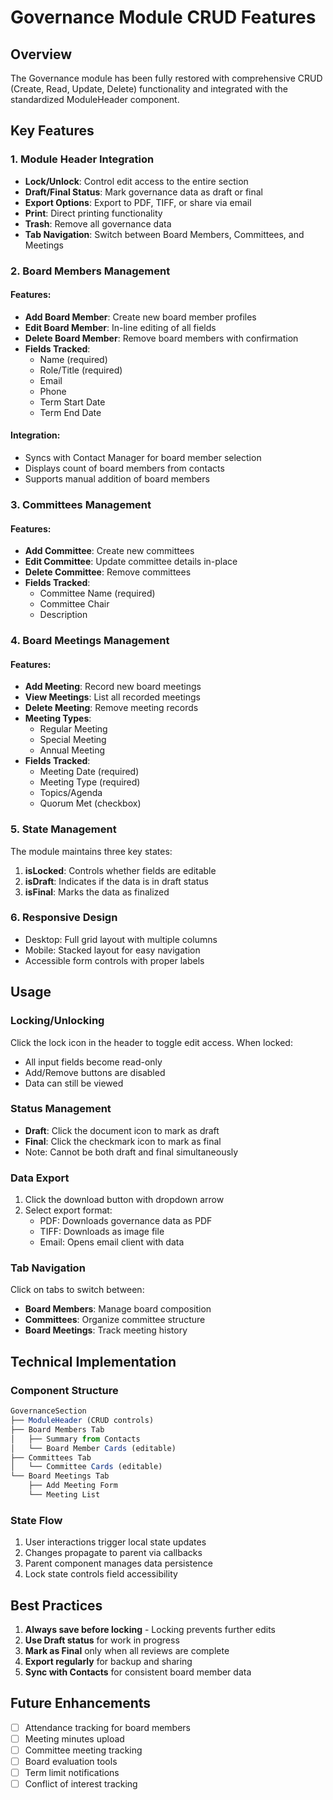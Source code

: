 # Governance Module CRUD Features

## Overview
The Governance module has been fully restored with comprehensive CRUD (Create, Read, Update, Delete) functionality and integrated with the standardized ModuleHeader component.

## Key Features

### 1. Module Header Integration
- **Lock/Unlock**: Control edit access to the entire section
- **Draft/Final Status**: Mark governance data as draft or final
- **Export Options**: Export to PDF, TIFF, or share via email
- **Print**: Direct printing functionality
- **Trash**: Remove all governance data
- **Tab Navigation**: Switch between Board Members, Committees, and Meetings

### 2. Board Members Management

#### Features:
- **Add Board Member**: Create new board member profiles
- **Edit Board Member**: In-line editing of all fields
- **Delete Board Member**: Remove board members with confirmation
- **Fields Tracked**:
  - Name (required)
  - Role/Title (required)
  - Email
  - Phone
  - Term Start Date
  - Term End Date

#### Integration:
- Syncs with Contact Manager for board member selection
- Displays count of board members from contacts
- Supports manual addition of board members

### 3. Committees Management

#### Features:
- **Add Committee**: Create new committees
- **Edit Committee**: Update committee details in-place
- **Delete Committee**: Remove committees
- **Fields Tracked**:
  - Committee Name (required)
  - Committee Chair
  - Description

### 4. Board Meetings Management

#### Features:
- **Add Meeting**: Record new board meetings
- **View Meetings**: List all recorded meetings
- **Delete Meeting**: Remove meeting records
- **Meeting Types**:
  - Regular Meeting
  - Special Meeting
  - Annual Meeting
- **Fields Tracked**:
  - Meeting Date (required)
  - Meeting Type (required)
  - Topics/Agenda
  - Quorum Met (checkbox)

### 5. State Management

The module maintains three key states:
1. **isLocked**: Controls whether fields are editable
2. **isDraft**: Indicates if the data is in draft status
3. **isFinal**: Marks the data as finalized

### 6. Responsive Design

- Desktop: Full grid layout with multiple columns
- Mobile: Stacked layout for easy navigation
- Accessible form controls with proper labels

## Usage

### Locking/Unlocking
Click the lock icon in the header to toggle edit access. When locked:
- All input fields become read-only
- Add/Remove buttons are disabled
- Data can still be viewed

### Status Management
- **Draft**: Click the document icon to mark as draft
- **Final**: Click the checkmark icon to mark as final
- Note: Cannot be both draft and final simultaneously

### Data Export
1. Click the download button with dropdown arrow
2. Select export format:
   - PDF: Downloads governance data as PDF
   - TIFF: Downloads as image file
   - Email: Opens email client with data

### Tab Navigation
Click on tabs to switch between:
- **Board Members**: Manage board composition
- **Committees**: Organize committee structure
- **Board Meetings**: Track meeting history

## Technical Implementation

### Component Structure
```typescript
GovernanceSection
├── ModuleHeader (CRUD controls)
├── Board Members Tab
│   ├── Summary from Contacts
│   └── Board Member Cards (editable)
├── Committees Tab
│   └── Committee Cards (editable)
└── Board Meetings Tab
    ├── Add Meeting Form
    └── Meeting List
```

### State Flow
1. User interactions trigger local state updates
2. Changes propagate to parent via callbacks
3. Parent component manages data persistence
4. Lock state controls field accessibility

## Best Practices

1. **Always save before locking** - Locking prevents further edits
2. **Use Draft status** for work in progress
3. **Mark as Final** only when all reviews are complete
4. **Export regularly** for backup and sharing
5. **Sync with Contacts** for consistent board member data

## Future Enhancements

- [ ] Attendance tracking for board members
- [ ] Meeting minutes upload
- [ ] Committee meeting tracking
- [ ] Board evaluation tools
- [ ] Term limit notifications
- [ ] Conflict of interest tracking